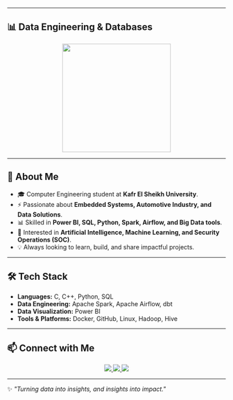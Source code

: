 
---

## 📊 Data Engineering & Databases

<p align="center">
 
  <img src="https://media.giphy.com/media/RbDKaczqWovIugyJmW/giphy.gif" width="250"/>
</p>

---

## 🚀 About Me  

- 🎓 Computer Engineering student at **Kafr El Sheikh University**.  
- ⚡ Passionate about **Embedded Systems, Automotive Industry, and Data Solutions**.  
- 📊 Skilled in **Power BI, SQL, Python, Spark, Airflow, and Big Data tools**.  
- 🤖 Interested in **Artificial Intelligence, Machine Learning, and Security Operations (SOC)**.  
- 💡 Always looking to learn, build, and share impactful projects.  

---

## 🛠️ Tech Stack  

- **Languages:** C, C++, Python, SQL  
- **Data Engineering:** Apache Spark, Apache Airflow, dbt  
- **Data Visualization:** Power BI  
- **Tools & Platforms:** Docker, GitHub, Linux, Hadoop, Hive  

---



## 📫 Connect with Me  

<p align="center">
  <a href="mailto:keroloshani474@gmail.com">
    <img src="https://img.shields.io/badge/Email-D14836?style=for-the-badge&logo=gmail&logoColor=white" />
  </a>
  <a href="https://www.linkedin.com/in/kerolos-hani-data/">
    <img src="https://img.shields.io/badge/LinkedIn-0A66C2?style=for-the-badge&logo=linkedin&logoColor=white" />
  </a>
  <a href="https://github.com/kerolos-hani">
    <img src="https://img.shields.io/badge/GitHub-181717?style=for-the-badge&logo=github&logoColor=white" />
  </a>
</p>

---

✨ *"Turning data into insights, and insights into impact."*  
